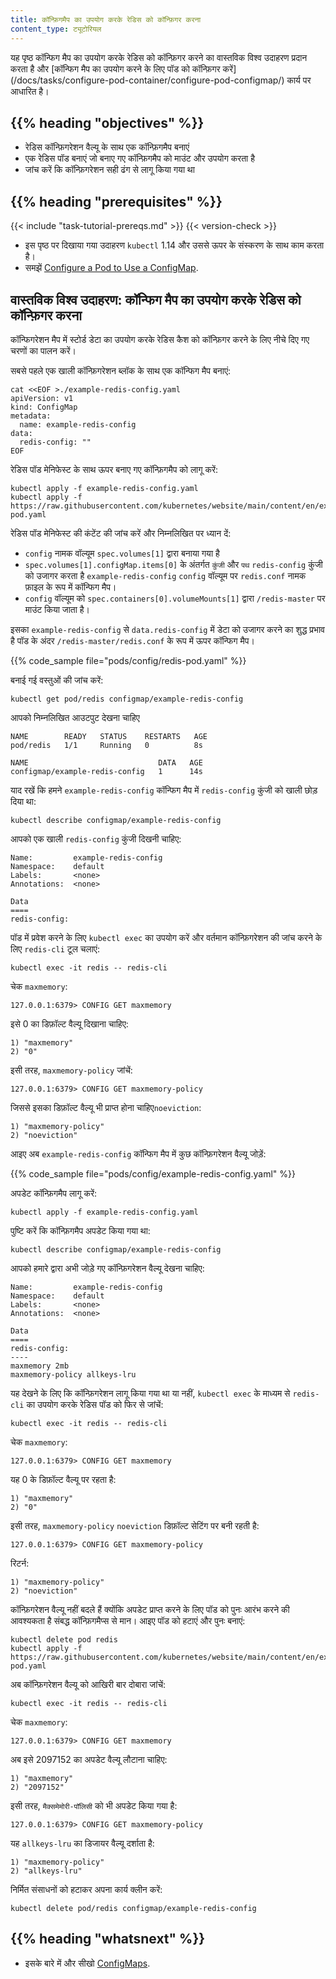 ```yaml
---
title: कॉन्फ़िगमैप का उपयोग करके रेडिस को कॉन्फ़िगर करना
content_type: ट्यूटोरियल
---
```


<!-- overview -->

यह पृष्ठ कॉन्फिग मैप का उपयोग करके रेडिस को कॉन्फ़िगर करने का वास्तविक विश्व उदाहरण प्रदान करता है और [कॉन्फिग मैप का उपयोग करने के लिए पॉड को कॉन्फ़िगर करें] (/docs/tasks/configure-pod-container/configure-pod-configmap/) कार्य पर आधारित है।



## {{% heading "objectives" %}}


* रेडिस कॉन्फ़िगरेशन वैल्यू के साथ एक कॉन्फ़िगमैप बनाएं
* एक रेडिस पॉड बनाएं जो बनाए गए कॉन्फ़िगमैप को माउंट और उपयोग करता है
* जांच करें कि कॉन्फ़िगरेशन सही ढंग से लागू किया गया था



## {{% heading "prerequisites" %}}


{{< include "task-tutorial-prereqs.md" >}} {{< version-check >}}

* इस पृष्ठ पर दिखाया गया उदाहरण `kubectl` 1.14 और उससे ऊपर के संस्करण के साथ काम करता है।
* समझें [Configure a Pod to Use a ConfigMap](/docs/tasks/configure-pod-container/configure-pod-configmap/).



<!-- lessoncontent -->


## वास्तविक विश्व उदाहरण: कॉन्फिग मैप का उपयोग करके रेडिस को कॉन्फ़िगर करना

कॉन्फिगरेशन मैप में स्टोर्ड डेटा का उपयोग करके रेडिस कैश को कॉन्फ़िगर करने के लिए नीचे दिए गए चरणों का पालन करें।

सबसे पहले एक खाली कॉन्फ़िगरेशन ब्लॉक के साथ एक कॉन्फिग मैप बनाएं:

```shell
cat <<EOF >./example-redis-config.yaml
apiVersion: v1
kind: ConfigMap
metadata:
  name: example-redis-config
data:
  redis-config: ""
EOF
```

रेडिस पॉड मेनिफेस्ट के साथ ऊपर बनाए गए कॉन्फ़िगमैप को लागू करें:

```shell
kubectl apply -f example-redis-config.yaml
kubectl apply -f https://raw.githubusercontent.com/kubernetes/website/main/content/en/examples/pods/config/redis-pod.yaml
```

रेडिस पॉड मेनिफेस्ट की कंटेंट की जांच करें और निम्नलिखित पर ध्यान दें:

* `config` नामक वॉल्यूम `spec.volumes[1]` द्वारा बनाया गया है
* `spec.volumes[1].configMap.items[0]` के अंतर्गत `कुंजी` और `पथ` `redis-config` कुंजी को उजागर करता है
  `example-redis-config` `config` वॉल्यूम पर `redis.conf` नामक फ़ाइल के रूप में कॉन्फिग मैप।
* `config` वॉल्यूम को `spec.containers[0].volumeMounts[1]` द्वारा `/redis-master` पर माउंट किया जाता है।

इसका `example-redis-config` से `data.redis-config` में डेटा को उजागर करने का शुद्ध प्रभाव है
पॉड के अंदर `/redis-master/redis.conf` के रूप में ऊपर कॉन्फिग मैप।

{{% code_sample file="pods/config/redis-pod.yaml" %}}

बनाई गई वस्तुओं की जांच करें:

```shell
kubectl get pod/redis configmap/example-redis-config 
```

आपको निम्नलिखित आउटपुट देखना चाहिए

```
NAME        READY   STATUS    RESTARTS   AGE
pod/redis   1/1     Running   0          8s

NAME                             DATA   AGE
configmap/example-redis-config   1      14s
```

याद रखें कि हमने `example-redis-config` कॉन्फिग मैप में `redis-config` कुंजी को खाली छोड़ दिया था:

```shell
kubectl describe configmap/example-redis-config
```

आपको एक खाली `redis-config` कुंजी दिखनी चाहिए:

```shell
Name:         example-redis-config
Namespace:    default
Labels:       <none>
Annotations:  <none>

Data
====
redis-config:
```

पॉड में प्रवेश करने के लिए `kubectl exec` का उपयोग करें और वर्तमान कॉन्फ़िगरेशन की जांच करने के लिए `redis-cli` टूल चलाएं:

```shell
kubectl exec -it redis -- redis-cli
```

चेक `maxmemory`:

```shell
127.0.0.1:6379> CONFIG GET maxmemory
```

इसे 0 का डिफ़ॉल्ट वैल्यू दिखाना चाहिए:

```shell
1) "maxmemory"
2) "0"
```

इसी तरह, `maxmemory-policy` जांचें:

```shell
127.0.0.1:6379> CONFIG GET maxmemory-policy
```

जिससे इसका डिफ़ॉल्ट वैल्यू भी प्राप्त होना चाहिए`noeviction`:

```shell
1) "maxmemory-policy"
2) "noeviction"
```

आइए अब `example-redis-config` कॉन्फिग मैप में कुछ कॉन्फ़िगरेशन वैल्यू जोड़ें:

{{% code_sample file="pods/config/example-redis-config.yaml" %}}

अपडेट कॉन्फ़िगमैप लागू करें:

```shell
kubectl apply -f example-redis-config.yaml
```

पुष्टि करें कि कॉन्फ़िगमैप अपडेट किया गया था:

```shell
kubectl describe configmap/example-redis-config
```

आपको हमारे द्वारा अभी जोड़े गए कॉन्फ़िगरेशन वैल्यू देखना चाहिए:

```shell
Name:         example-redis-config
Namespace:    default
Labels:       <none>
Annotations:  <none>

Data
====
redis-config:
----
maxmemory 2mb
maxmemory-policy allkeys-lru
```

यह देखने के लिए कि कॉन्फ़िगरेशन लागू किया गया था या नहीं, `kubectl exec` के माध्यम से `redis-cli` का उपयोग करके रेडिस पॉड को फिर से जांचें:

```shell
kubectl exec -it redis -- redis-cli
```


चेक `maxmemory`:

```shell
127.0.0.1:6379> CONFIG GET maxmemory
```

यह 0 के डिफ़ॉल्ट वैल्यू पर रहता है:

```shell
1) "maxmemory"
2) "0"
```

इसी तरह, `maxmemory-policy` `noeviction` डिफ़ॉल्ट सेटिंग पर बनी रहती है:

```shell
127.0.0.1:6379> CONFIG GET maxmemory-policy
```

रिटर्न:

```shell
1) "maxmemory-policy"
2) "noeviction"
```

कॉन्फ़िगरेशन वैल्यू नहीं बदले हैं क्योंकि अपडेट प्राप्त करने के लिए पॉड को पुनः आरंभ करने की आवश्यकता है संबद्ध कॉन्फ़िगमैप्स से मान। आइए पॉड को हटाएं और पुनः बनाएं:

```shell
kubectl delete pod redis
kubectl apply -f https://raw.githubusercontent.com/kubernetes/website/main/content/en/examples/pods/config/redis-pod.yaml
```

अब कॉन्फ़िगरेशन वैल्यू को आखिरी बार दोबारा जांचें:

```shell
kubectl exec -it redis -- redis-cli
```

चेक `maxmemory`:

```shell
127.0.0.1:6379> CONFIG GET maxmemory
```

अब इसे 2097152 का अपडेट वैल्यू लौटाना चाहिए:

```shell
1) "maxmemory"
2) "2097152"
```

इसी तरह, `मैक्समेमोरी-पॉलिसी` को भी अपडेट किया गया है:

```shell
127.0.0.1:6379> CONFIG GET maxmemory-policy
```

यह `allkeys-lru` का डिजायर वैल्यू दर्शाता है:

```shell
1) "maxmemory-policy"
2) "allkeys-lru"
```

निर्मित संसाधनों को हटाकर अपना कार्य क्लीन करें:

```shell
kubectl delete pod/redis configmap/example-redis-config
```

## {{% heading "whatsnext" %}}


* इसके बारे में और सीखो [ConfigMaps](/docs/tasks/configure-pod-container/configure-pod-configmap/).
